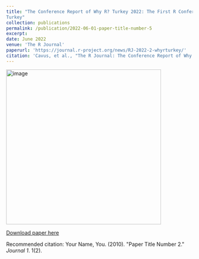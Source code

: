 ```yaml
---
title: "The Conference Report of Why R? Turkey 2022: The First R Conference with Call For Papers in
Turkey"
collection: publications
permalink: /publication/2022-06-01-paper-title-number-5
excerpt:
date: June 2022
venue: 'The R Journal'
paperurl: 'https://journal.r-project.org/news/RJ-2022-2-whyrturkey/'
citation: 'Cavus, et al., "The R Journal: The Conference Report of Why R? Turkey 2022: The First R Conference with Call For Papers in Turkey", The R Journal, 2022.'
---
```


<img width="418" alt="image" src="https://github.com/user-attachments/assets/e5e20875-4845-4f77-9f29-6ed869f504ef" />


[Download paper here](https://www.researchgate.net/publication/365761939_The_Conference_Report_of_Why_R_Turkey_2022_The_First_R_Conference_with_Call_For_Papers_in_Turkey?_tp=eyJjb250ZXh0Ijp7ImZpcnN0UGFnZSI6ImhvbWUiLCJwYWdlIjoicHJvZmlsZSIsInByZXZpb3VzUGFnZSI6ImhvbWUiLCJwb3NpdGlvbiI6InBhZ2VDb250ZW50In19)

Recommended citation: Your Name, You. (2010). "Paper Title Number 2." <i>Journal 1</i>. 1(2).
